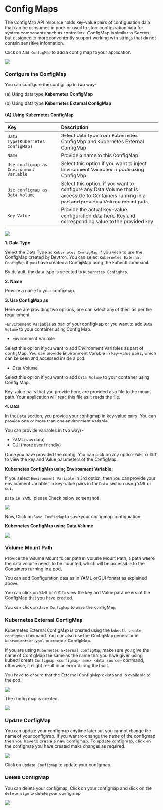 # Config Maps

The ConfigMap API resource holds key-value pairs of configuration data that can be consumed in pods or used to store configuration data for system components such as controllers. ConfigMap is similar to Secrets, but designed to more conveniently support working with strings that do not contain sensitive information.

Click on `Add ConfigMap` to add a config map to your application.

![](../images/config-maps/ad-confgimap.jpg)



### Configure the ConfigMap

You can configure the configmap in two way-

\(a\) Using data type **Kubernetes ConfigMap**

\(b\) Using data type **Kubernetes External ConfigMap**

#### \(A\) Using Kubernetes ConfigMap

| Key | Description |
| :--- | :--- |
| `Data Type(Kubernetes ConfigMap)` | Select data type from Kubernetes ConfigMap and Kubernetes External ConfigMap |
| `Name` | Provide a name to this ConfigMap. |
| `Use configmap as Environment Variable` | Select this option if you want to inject Environment Variables in pods using ConfigMap. |
| `Use configmap as Data Volume` | Select this option, if you want to configure any Data Volume that is accessible to Containers running in a pod and provide a Volume mount path. |
| `Key-Value` | Provide the actual key-value configuration data here. Key and corresponding value to the provided key. |

![](../images/config-maps/configure-configmap.jpg)

**1. Data Type**

Select the Data Type as `Kubernetes ConfigMap`, if you wish to use the ConfigMap created by Devtron. You can select `Kubernetes External ConfigMap` if you have created a ConfigMap using the Kubectl command.

By default, the data type is selected to `Kubernetes ConfigMap`.

**2. Name**

Provide a name to your configmap.

**3. Use ConfigMap as**

Here we are providing two options, one can select any of them as per the requirement

-`Environment Variable` as part of your configMap or you want to add `Data Volume` to your container using Config Map.

* Environment Variable

Select this option if you want to add Environment Variables as part of configMap. You can provide Environment Variable in key-value pairs, which can be seen and accessed inside a pod.

* Data Volume

Select this option if you want to add `Data Volume` to your container using Config Map.

Key-value pairs that you provide here, are provided as a file to the mount path. Your application will read this file as it reads the file.

**4. Data**

In the `Data` section, you provide your configmap in key-value pairs. You can provide one or more than one environment variable.

You can provide variables in two ways-

* YAML\(raw data\)
* GUI \(more user friendly\)

Once you have provided the config, You can click on any option-`YAML` or `GUI` to view the key and Value parameters of the ConfigMap.

**Kubernetes ConfigMap using Environment Variable:**

If you select `Environment Variable` in 3rd option, then you can provide your environment variables in key-value pairs in the `Data` section using `YAML` or `GUI`.

`Data in YAML` \(please Check below screenshot\)

![](../images/config-maps/configmap-yaml.jpg)

Now, Click on `Save ConfigMap` to save your configmap configuration.

**Kubernetes ConfigMap using Data Volume**

![](../images/config-maps/configmap-yaml.jpg)

### Volume Mount Path

Provide the Volume Mount folder path in Volume Mount Path, a path where the data volume needs to be mounted, which will be accessible to the Containers running in a pod.

You can add Configuration data as in YAML or GUI format as explained above.

You can click on `YAML` or `GUI` to view the key and Value parameters of the ConfigMap that you have created.

You can click on `Save ConfigMap` to save the configMap.

### Kubernetes External ConfigMap

Kubernetes External ConfigMap is created using the `kubectl create configmap` command. You can also use the ConfigMap generator in `kustomization.yaml` to create a ConfigMap.

If you are using `Kubernetes External ConfigMap`, make sure you give the name of ConfigMap the same as the name that you have given using kubectl create `Configmap <configmap-name> <data source>` command, otherwise, it might result in an error during the built.

You have to ensure that the External ConfigMap exists and is available to the pod.

![](../images/config-maps/created-configmap.jpg)

The config map is created.

![](../images/config-maps/created-configmap.gif)

### Update ConfigMap

You can update your configmap anytime later but you cannot change the name of your configmap. If you want to change the name of the configmap then you have to create a new configmap. To update configmap, click on the configmap you have created make changes as required.

![](../images/config-maps/update_configmap.png)

Click on `Update Configmap` to update your configmap.

### Delete ConfigMap

You can delete your configmap. Click on your configmap and click on the `delete sign` to delete your configmap.

![](../images/config-maps/delete_configmap.png)

